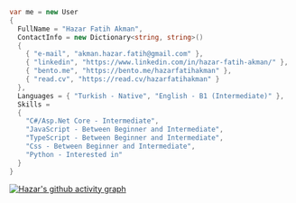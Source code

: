 ```C#
var me = new User
{
  FullName = "Hazar Fatih Akman",
  ContactInfo = new Dictionary<string, string>()
  {
    { "e-mail", "akman.hazar.fatih@gmail.com" },
    { "linkedin", "https://www.linkedin.com/in/hazar-fatih-akman/" },
    { "bento.me", "https://bento.me/hazarfatihakman" },
    { "read.cv", "https://read.cv/hazarfatihakman" }
  },
  Languages = { "Turkish - Native", "English - B1 (Intermediate)" },
  Skills =
  {
    "C#/Asp.Net Core - Intermediate",
    "JavaScript - Between Beginner and Intermediate",
    "TypeScript - Between Beginner and Intermediate",   
    "Css - Between Beginner and Intermediate", 
    "Python - Interested in"
  }
}
```
[![Hazar's github activity graph](https://github-readme-activity-graph.vercel.app/graph?username=HazarFatihAkman&theme=xcode&bg_color=574A71&line=24292e&point=24292e&area=true&hide_border=true)](https://github.com/ashutosh00710/github-readme-activity-graph)
